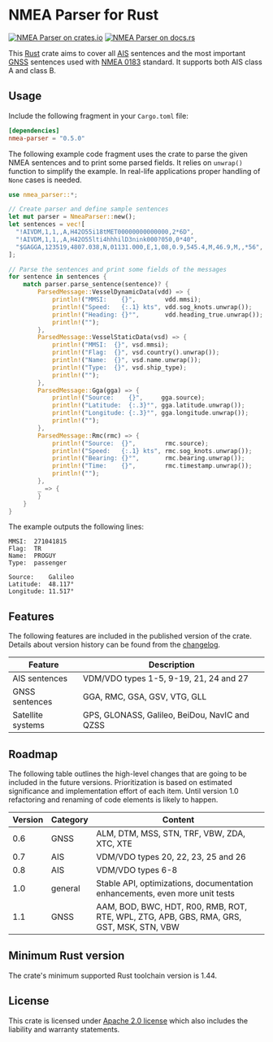 # NMEA Parser for Rust

[![NMEA Parser on crates.io][cratesio-image]][cratesio]
[![NMEA Parser on docs.rs][docsrs-image]][docsrs]

[cratesio-image]: https://img.shields.io/crates/v/nmea-parser.svg
[cratesio]: https://crates.io/crates/nmea-parser
[docsrs-image]: https://docs.rs/nmea-parser/badge.svg
[docsrs]: https://docs.rs/nmea-parser

This [Rust] crate aims to cover all [AIS] sentences and the most important [GNSS] sentences used 
with [NMEA 0183] standard. It supports both AIS class A and class B.

## Usage

Include the following fragment in your `Cargo.toml` file:

```toml
[dependencies]
nmea-parser = "0.5.0"
```

The following example code fragment uses the crate to parse the given NMEA sentences and to print 
some parsed fields. It relies on `unwrap()` function to simplify the example. In real-life 
applications proper handling of `None` cases is needed.

```rust
use nmea_parser::*;

// Create parser and define sample sentences
let mut parser = NmeaParser::new();
let sentences = vec![
  "!AIVDM,1,1,,A,H42O55i18tMET00000000000000,2*6D",
  "!AIVDM,1,1,,A,H42O55lti4hhhilD3nink000?050,0*40",
  "$GAGGA,123519,4807.038,N,01131.000,E,1,08,0.9,545.4,M,46.9,M,,*56",
];

// Parse the sentences and print some fields of the messages
for sentence in sentences {    
    match parser.parse_sentence(sentence)? {
        ParsedMessage::VesselDynamicData(vdd) => {
            println!("MMSI:    {}",        vdd.mmsi);
            println!("Speed:   {:.1} kts", vdd.sog_knots.unwrap());
            println!("Heading: {}°",       vdd.heading_true.unwrap());
            println!("");
        },
        ParsedMessage::VesselStaticData(vsd) => {
            println!("MMSI:  {}", vsd.mmsi);
            println!("Flag:  {}", vsd.country().unwrap());
            println!("Name:  {}", vsd.name.unwrap());
            println!("Type:  {}", vsd.ship_type);
            println!("");
        },
        ParsedMessage::Gga(gga) => {
            println!("Source:    {}",     gga.source);
            println!("Latitude:  {:.3}°", gga.latitude.unwrap());
            println!("Longitude: {:.3}°", gga.longitude.unwrap());
            println!("");
        },
        ParsedMessage::Rmc(rmc) => {
            println!("Source:  {}",        rmc.source);
            println!("Speed:   {:.1} kts", rmc.sog_knots.unwrap());
            println!("Bearing: {}°",       rmc.bearing.unwrap());
            println!("Time:    {}",        rmc.timestamp.unwrap());
            println!("");
        },
        _ => {
        }
    }
}
```

The example outputs the following lines:

```
MMSI:  271041815
Flag:  TR
Name:  PROGUY
Type:  passenger

Source:    Galileo
Latitude:  48.117°
Longitude: 11.517°
```

## Features

The following features are included in the published version of the crate. Details about version 
history can be found from the [changelog].

|Feature          |Description                                                |
|-----------------|-----------------------------------------------------------|
|AIS sentences    |VDM/VDO types 1-5, 9-19, 21, 24 and 27                     |
|GNSS sentences   |GGA, RMC, GSA, GSV, VTG, GLL                               |
|Satellite systems|GPS, GLONASS, Galileo, BeiDou, NavIC and QZSS              | 

## Roadmap

The following table outlines the high-level changes that are going to be included in the future 
versions. Prioritization is based on estimated significance and implementation effort of each item. 
Until version 1.0 refactoring and renaming of code elements is likely to happen. 

|Version |Category    |Content                                                   |
|--------|------------|----------------------------------------------------------|
|0.6     |GNSS        |ALM, DTM, MSS, STN, TRF, VBW, ZDA, XTC, XTE               |
|0.7     |AIS         |VDM/VDO types 20, 22, 23, 25 and 26                       |
|0.8     |AIS         |VDM/VDO types 6-8                                         |
|1.0     |general     |Stable API, optimizations, documentation enhancements, even more unit tests|
|1.1     |GNSS        |AAM, BOD, BWC, HDT, R00, RMB, ROT, RTE, WPL, ZTG, APB, GBS, RMA, GRS, GST, MSK, STN, VBW|

## Minimum Rust version

The crate's minimum supported Rust toolchain version is 1.44.

## License

This crate is licensed under [Apache 2.0 license] which also includes the liability and warranty 
statements.

[changelog]: CHANGELOG.md
[Apache 2.0 license]: LICENSE
[Rust]: https://en.wikipedia.org/wiki/Rust_(programming_language)
[AIS]: https://en.wikipedia.org/wiki/Automatic_identification_system
[GNSS]: https://en.wikipedia.org/wiki/Satellite_navigation
[NMEA 0183]: https://en.wikipedia.org/wiki/NMEA_0183
